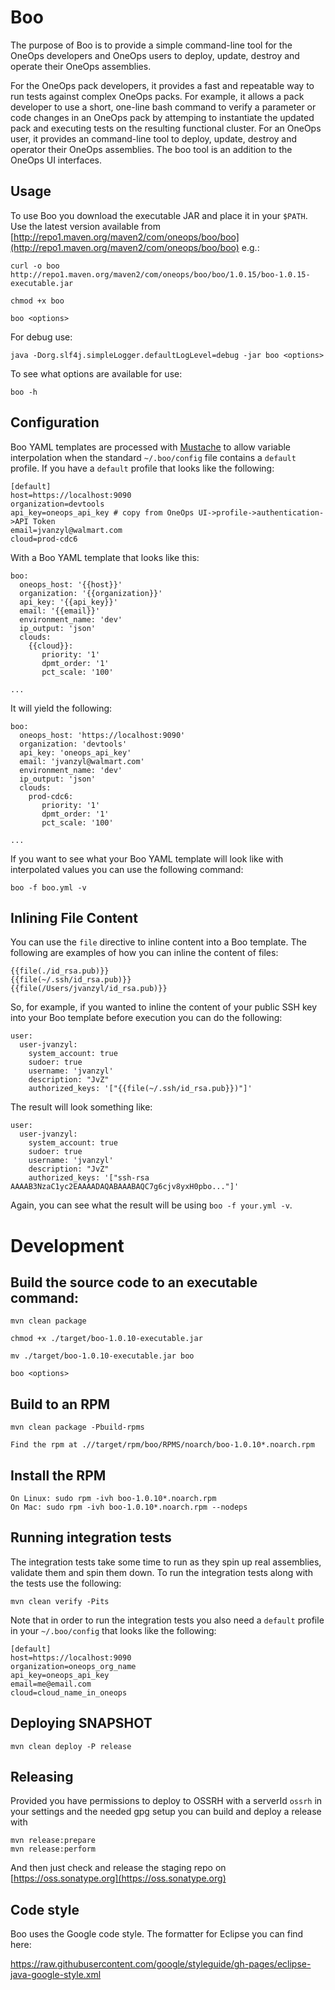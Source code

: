 # Boo

The purpose of Boo is to provide a simple command-line tool for the OneOps developers and OneOps users to deploy,
update, destroy and operate their OneOps assemblies.

For the OneOps pack developers, it provides a fast and repeatable way to run tests against complex OneOps packs. For
example, it allows a pack developer to use a short, one-line bash command to verify a parameter or code changes in an
OneOps pack by attemping to instantiate the updated pack and executing tests on the resulting functional cluster. For an
OneOps user, it provides an command-line tool to deploy, update, destroy and operator their OneOps assemblies. The boo
tool is an addition to the OneOps UI interfaces.

## Usage

To use Boo you download the executable JAR and place it in your `$PATH`. Use the latest version available from
[http://repo1.maven.org/maven2/com/oneops/boo/boo](http://repo1.maven.org/maven2/com/oneops/boo/boo) e.g.:

```
curl -o boo http://repo1.maven.org/maven2/com/oneops/boo/boo/1.0.15/boo-1.0.15-executable.jar

chmod +x boo

boo <options>
```

For debug use:
```
java -Dorg.slf4j.simpleLogger.defaultLogLevel=debug -jar boo <options>
```


To see what options are available for use:

```
boo -h
```

## Configuration

Boo YAML templates are processed with [Mustache][1] to allow variable interpolation when the standard `~/.boo/config` file
contains a `default` profile. If you have a `default` profile that looks like the following:

```
[default]
host=https://localhost:9090
organization=devtools
api_key=oneops_api_key # copy from OneOps UI->profile->authentication->API Token
email=jvanzyl@walmart.com
cloud=prod-cdc6
```

With a Boo YAML template that looks like this:

```
boo:
  oneops_host: '{{host}}'
  organization: '{{organization}}'
  api_key: '{{api_key}}'
  email: '{{email}}'
  environment_name: 'dev'
  ip_output: 'json'
  clouds:
    {{cloud}}:
       priority: '1'
       dpmt_order: '1'
       pct_scale: '100'

...
```

It will yield the following:

```
boo:
  oneops_host: 'https://localhost:9090'
  organization: 'devtools'
  api_key: 'oneops_api_key'
  email: 'jvanzyl@walmart.com'
  environment_name: 'dev'
  ip_output: 'json'
  clouds:
    prod-cdc6:
       priority: '1'
       dpmt_order: '1'
       pct_scale: '100'

...
```
If you want to see what your Boo YAML template will look like with interpolated values you can use the following command:

```
boo -f boo.yml -v
```

## Inlining File Content

You can use the `file` directive to inline content into a Boo template. The following are examples of how you can inline
the content of files:

```
{{file(./id_rsa.pub)}}
{{file(~/.ssh/id_rsa.pub)}}
{{file(/Users/jvanzyl/id_rsa.pub)}}
```

So, for example, if you wanted to inline the content of your public SSH key into your Boo template before execution you
can do the following:

```
user:
  user-jvanzyl:
    system_account: true
    sudoer: true
    username: 'jvanzyl'
    description: "JvZ"
    authorized_keys: '["{{file(~/.ssh/id_rsa.pub}})"]'
```

The result will look something like:

```
user:
  user-jvanzyl:
    system_account: true
    sudoer: true
    username: 'jvanzyl'
    description: "JvZ"
    authorized_keys: '["ssh-rsa AAAAB3NzaC1yc2EAAAADAQABAAABAQC7g6cjv8yxH0pbo..."]'
```

Again, you can see what the result will be using `boo -f your.yml -v`.

# Development

## Build the source code to an executable command:

```
mvn clean package

chmod +x ./target/boo-1.0.10-executable.jar

mv ./target/boo-1.0.10-executable.jar boo

boo <options>
```

## Build to an RPM

```
mvn clean package -Pbuild-rpms

Find the rpm at .//target/rpm/boo/RPMS/noarch/boo-1.0.10*.noarch.rpm
```

## Install the RPM

```
On Linux: sudo rpm -ivh boo-1.0.10*.noarch.rpm
On Mac: sudo rpm -ivh boo-1.0.10*.noarch.rpm --nodeps
```

## Running integration tests

The integration tests take some time to run as they spin up real assemblies, validate them and spin them down. To run the integration tests along with the tests use the following:

```
mvn clean verify -Pits
```

Note that in order to run the integration tests you also need a `default` profile in your `~/.boo/config` that looks like the following:

```
[default]
host=https://localhost:9090
organization=oneops_org_name
api_key=oneops_api_key
email=me@email.com
cloud=cloud_name_in_oneops
```

## Deploying SNAPSHOT

```
mvn clean deploy -P release
```

## Releasing

Provided you have permissions to deploy to OSSRH with a serverId `ossrh` in your settings and the needed gpg setup you
can build and deploy a release with

```
mvn release:prepare
mvn release:perform
```

And then just check and release the staging repo on [https://oss.sonatype.org](https://oss.sonatype.org)


## Code style

Boo uses the Google code style. The formatter for Eclipse you can find here:

https://raw.githubusercontent.com/google/styleguide/gh-pages/eclipse-java-google-style.xml


[1]: https://github.com/spullara/mustache.java
